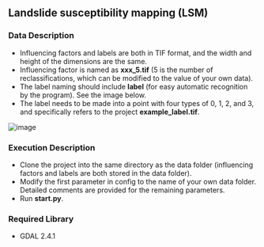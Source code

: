 ## Landslide susceptibility mapping (LSM)

### Data Description
- Influencing factors and labels are both in TIF format, and the width and height of the dimensions are the same.
- Influencing factor is named as **xxx_5.tif** (5 is the number of reclassifications, which can be modified to the value of your own data).
- The label naming should include **label** (for easy automatic recognition by the program). See the image below.
- The label needs to be made into a point with four types of 0, 1, 2, and 3, and specifically refers to the project **example_label.tif**.

![image](https://user-images.githubusercontent.com/57258378/225853069-a1f1eefe-32d1-46ea-a1ea-13ae98c75581.png)

### Execution Description
- Clone the project into the same directory as the data folder (influencing factors and labels are both stored in the data folder).
- Modify the first parameter in config to the name of your own data folder. Detailed comments are provided for the remaining parameters.
- Run **start.py**.


### Required Library
- GDAL   2.4.1

